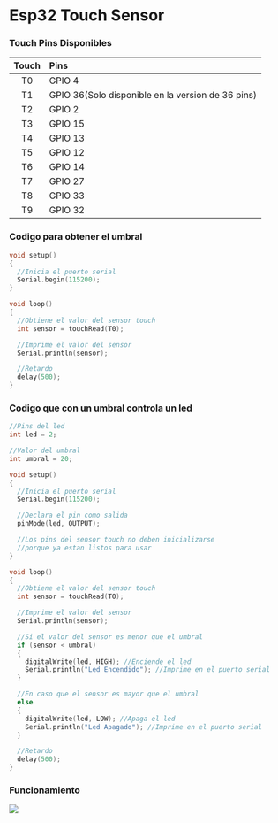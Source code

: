 # Esp32 Touch Sensor

### Touch Pins Disponibles
| Touch | Pins | 
|  :---: | :---  |          
| T0 | GPIO 4 |
| T1 | GPIO 36(Solo disponible en la version de 36 pins) |
| T2 | GPIO 2 |
| T3 | GPIO 15|
| T4 | GPIO 13|
| T5 | GPIO 12 |
| T6 | GPIO 14 |
| T7 | GPIO 27 |
| T8 | GPIO 33 |
| T9 | GPIO 32 |

### Codigo para obtener el umbral 
```c++
void setup()
{
  //Inicia el puerto serial
  Serial.begin(115200);
}

void loop()
{
  //Obtiene el valor del sensor touch
  int sensor = touchRead(T0);

  //Imprime el valor del sensor
  Serial.println(sensor);

  //Retardo
  delay(500);
}
```

### Codigo que con un umbral controla un led
```c++
//Pins del led
int led = 2;

//Valor del umbral
int umbral = 20;

void setup()
{
  //Inicia el puerto serial
  Serial.begin(115200);

  //Declara el pin como salida
  pinMode(led, OUTPUT);

  //Los pins del sensor touch no deben inicializarse
  //porque ya estan listos para usar
}

void loop()
{
  //Obtiene el valor del sensor touch
  int sensor = touchRead(T0);

  //Imprime el valor del sensor
  Serial.println(sensor);

  //Si el valor del sensor es menor que el umbral
  if (sensor < umbral)
  {
    digitalWrite(led, HIGH); //Enciende el led
    Serial.println("Led Encendido"); //Imprime en el puerto serial
  }

  //En caso que el sensor es mayor que el umbral
  else
  {
    digitalWrite(led, LOW); //Apaga el led
    Serial.println("Led Apagado"); //Imprime en el puerto serial
  }

  //Retardo
  delay(500);
}
```
### Funcionamiento
![](https://github.com/IDiegoUlises/Esp32-Touch-Sensor/blob/main/Imagenes/GIF-230913_234400.gif)
